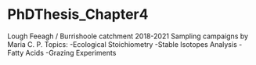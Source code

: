 # PhDThesis_Chapter4
Lough Feeagh / Burrishoole catchment
2018-2021 Sampling campaigns by Maria C. P.
Topics: 
-Ecological Stoichiometry
-Stable Isotopes Analysis
-Fatty Acids
-Grazing Experiments
